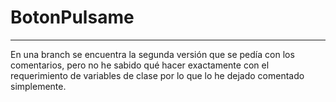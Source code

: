 # BotonPulsame
---
En una branch se encuentra la segunda versión que se pedía con los comentarios,
pero no he sabido qué hacer exactamente con el requerimiento de variables de clase
por lo que lo he dejado comentado simplemente.
